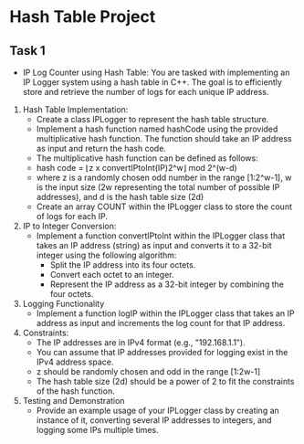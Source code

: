 # Hash Table Project

## Task 1

- IP Log Counter using Hash Table:
You are tasked with implementing an IP Logger system using a hash table in C++. The goal is to efficiently store and retrieve the number of logs for each unique IP address.

1. Hash Table Implementation:
    - Create a class IPLogger to represent the hash table structure.
    - Implement a hash function named hashCode using the provided multiplicative hash function. The function should take an IP address as input and return the hash code.
    - The multiplicative hash function can be defined as follows:
    - hash code = ⌊z x convertIPtoInt(IP)2^w​⌋ mod 2^(w-d)
    - where z is a randomly chosen odd number in the range [1:2^w-1], w is the input size (2w representing the total number of possible IP addresses), and d is the hash table size (2d)
    - Create an array COUNT within the IPLogger class to store the count of logs for each IP.
2. IP to Integer Conversion:
   - Implement a function convertIPtoInt within the IPLogger class that takes an IP address (string) as input and converts it to a 32-bit integer using the following algorithm:
     - Split the IP address into its four octets.
     - Convert each octet to an integer.
     - Represent the IP address as a 32-bit integer by combining the four octets.
3. Logging Functionality
   - Implement a function logIP within the IPLogger class that takes an IP address as input and increments the log count for that IP address.
4. Constraints:
   - The IP addresses are in IPv4 format (e.g., "192.168.1.1").
   - You can assume that IP addresses provided for logging exist in the IPv4 address space.
   - z should be randomly chosen and odd in the range [1:2w-1]
   - The hash table size (2d) should be a power of 2 to fit the constraints of the hash function.
5. Testing and Demonstration
   - Provide an example usage of your IPLogger class by creating an instance of it, converting several IP addresses to integers, and logging some IPs multiple times.

